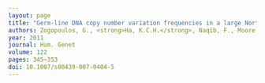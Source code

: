 ```yaml
---
layout: page
title: "Germ-line DNA copy number variation frequencies in a large North American population"
authors: Zogopoulos, G., <strong>Ha, K.C.H.</strong>, Naqib, F., Moore, S., Kim, H., Montpetit, A., Robidoux, F., Laflamme, P., Cotterchio, M., Greenwood, C., Scherer, S.W., Zanke, B., Hudson, T.J., Bader, G.D., Gallinger, S.
year: 2011
journal: Hum. Genet
volume: 122
pages: 345–353
doi: 10.1007/s00439-007-0404-5
---
```

